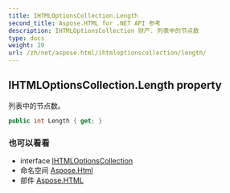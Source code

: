 ```yaml
---
title: IHTMLOptionsCollection.Length
second_title: Aspose.HTML for .NET API 参考
description: IHTMLOptionsCollection 财产. 列表中的节点数
type: docs
weight: 20
url: /zh/net/aspose.html/ihtmloptionscollection/length/
---
```

## IHTMLOptionsCollection.Length property

列表中的节点数。

```csharp
public int Length { get; }
```

### 也可以看看

* interface [IHTMLOptionsCollection](../)
* 命名空间 [Aspose.Html](../../ihtmloptionscollection/)
* 部件 [Aspose.HTML](../../../)


